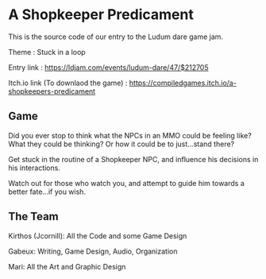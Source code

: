 # A Shopkeeper Predicament
 This is the source code of our entry to the Ludum dare game jam.

 Theme : Stuck in a loop

 Entry link : https://ldjam.com/events/ludum-dare/47/$212705

 Itch.io link (To downlaod the game) : https://compiledgames.itch.io/a-shopkeepers-predicament

## Game

 Did you ever stop to think what the NPCs in an MMO could be feeling like?
 What they could be thinking?
 Or how it could be to just…stand there? 

 Get stuck in the routine of a Shopkeeper NPC, and influence his decisions in his interactions.

 Watch out for those who watch you, and attempt to guide him towards a better fate…if you wish.

## The Team

 Kirthos (Jcornill): All the Code and some Game Design

 Gabeux: Writing, Game Design, Audio, Organization

 Mari: All the Art and Graphic Design

